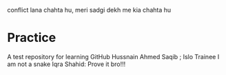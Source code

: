 conflict lana chahta hu, meri sadgi dekh me kia chahta hu
# Practice
A test repository for learning GitHub
Hussnain Ahmed Saqib ; Islo Trainee 
I am not a snake
Iqra Shahid: Prove it bro!!!
